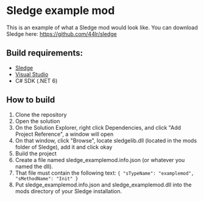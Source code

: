 # Sledge example mod
This is an example of what a Sledge mod would look like.
You can download Sledge here: https://github.com/44lr/sledge

## Build requirements:
* [Sledge](https://github.com/44lr/sledge)
* [Visual Studio](https://visualstudio.microsoft.com/)
* C# SDK (.NET 6)

## How to build
1. Clone the repository
2. Open the solution
3. On the Solution Explorer, right click Dependencies, and click "Add Project Reference", a window will open
4. On that window, click "Browse", locate sledgelib.dll (located in the mods folder of Sledge), add it and click okay
5. Build the project
6. Create a file named sledge_examplemod.info.json (or whatever you named the dll).
7. That file must contain the following text: ```{
	"sTypeName": "examplemod",
	"sMethodName": "Init"
}```
8. Put sledge_examplemod.info.json and sledge_examplemod.dll into the mods directory of your Sledge installation.
